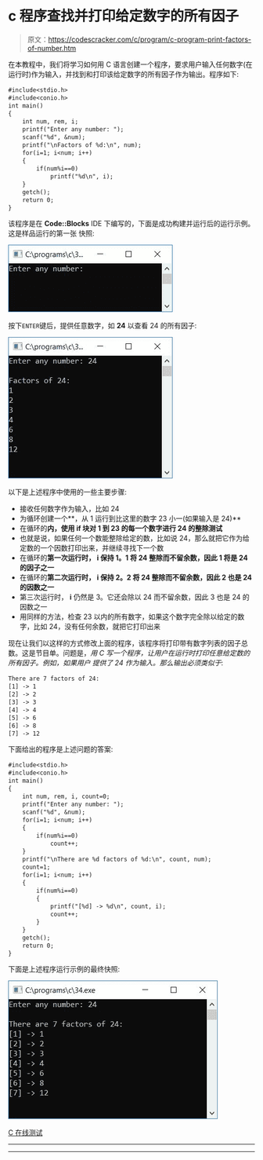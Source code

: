 # c 程序查找并打印给定数字的所有因子

> 原文：<https://codescracker.com/c/program/c-program-print-factors-of-number.htm>

在本教程中，我们将学习如何用 C 语言创建一个程序，要求用户输入任何数字(在运行时)作为输入，并找到和打印该给定数字的所有因子作为输出。程序如下:

```
#include<stdio.h>
#include<conio.h>
int main()
{
    int num, rem, i;
    printf("Enter any number: ");
    scanf("%d", &num);
    printf("\nFactors of %d:\n", num);
    for(i=1; i<num; i++)
    {
        if(num%i==0)
            printf("%d\n", i);
    }
    getch();
    return 0;
}
```

该程序是在 **Code::Blocks** IDE 下编写的，下面是成功构建并运行后的运行示例。这是样品运行的第一张 快照:

![c program print factors of number](img/dc620c0d2f7afd55460fb9a699aed9a9.png)

按下`ENTER`键后，提供任意数字，如 **24** 以查看 24 的所有因子:

![find factors of given number c](img/f128336226a84aeb141b760a95f8495d.png)

以下是上述程序中使用的一些主要步骤:

*   接收任何数字作为输入，比如 24
*   为循环创建一个**，从 1 运行到比这里的数字 23 小一(如果输入是 24)**
*   在循环的**内，使用 **if** 块对 1 到 23 的每一个数字进行 24 的整除测试**
*   也就是说，如果任何一个数能整除给定的数，比如说 24，那么就把它作为给定数的一个因数打印出来，并继续寻找下一个数
*   在循环的**第一次运行时， **i** 保持 1。1 将 24 整除而不留余数，因此 1 将是 24 的因子之一**
*   在循环的**第二次运行时， **i** 保持 2。2 将 24 整除而不留余数，因此 2 也是 24 的因数之一**
*   第三次运行时， **i** 仍然是 3。它还会除以 24 而不留余数，因此 3 也是 24 的因数之一
*   用同样的方法，检查 23 以内的所有数字，如果这个数字完全除以给定的数字，比如 24，没有任何余数，就把它打印出来

现在让我们以这样的方式修改上面的程序，该程序将打印带有数字列表的因子总数。这是节目单。问题是，*用 C 写一个程序，让用户在运行时打印任意给定数的所有因子。例如，如果用户 提供了 24 作为输入。那么输出必须类似于*:

```
There are 7 factors of 24:
[1] -> 1
[2] -> 2
[3] -> 3
[4] -> 4
[5] -> 6
[6] -> 8
[7] -> 12
```

下面给出的程序是上述问题的答案:

```
#include<stdio.h>
#include<conio.h>
int main()
{
    int num, rem, i, count=0;
    printf("Enter any number: ");
    scanf("%d", &num);
    for(i=1; i<num; i++)
    {
        if(num%i==0)
            count++;
    }
    printf("\nThere are %d factors of %d:\n", count, num);
    count=1;
    for(i=1; i<num; i++)
    {
        if(num%i==0)
        {
            printf("[%d] -> %d\n", count, i);
            count++;
        }
    }
    getch();
    return 0;
}
```

下面是上述程序运行示例的最终快照:

![c program print number wise factors](img/3f644dd05c4f18fb9c443db111aa8664.png)

[C 在线测试](/exam/showtest.php?subid=2)

* * *

* * *